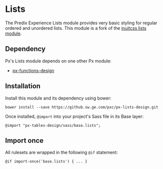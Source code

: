 # Lists

The Predix Experience Lists module provides very basic styling for regular ordered and
unordered lists. This module is a fork of the [inuitcss lists module](https://github.com/inuitcss/base.lists).

## Dependency

Px's Lists module depends on one other Px module:

* [px-functions-design](https://github.sw.ge.com/pxc/px-functions-design)

## Installation

Install this module and its dependency using bower:

    bower install --save https://github.sw.ge.com/pxc/px-lists-design.git

Once installed, `@import` into your project's Sass file in its Base layer:

    @import "px-tables-design/sass/base.lists";

## Import once

All rulesets are wrapped in the following `@if` statement:

    @if import-once('base.lists') { ... }
